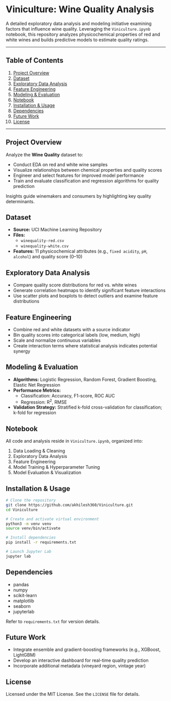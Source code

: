 # Viniculture: Wine Quality Analysis

A detailed exploratory data analysis and modeling initiative examining factors that influence wine quality. Leveraging the `Viniculture.ipynb` notebook, this repository analyzes physicochemical properties of red and white wines and builds predictive models to estimate quality ratings.

---

## Table of Contents
1. [Project Overview](#project-overview)
2. [Dataset](#dataset)
3. [Exploratory Data Analysis](#exploratory-data-analysis)
4. [Feature Engineering](#feature-engineering)
5. [Modeling & Evaluation](#modeling--evaluation)
6. [Notebook](#notebook)
7. [Installation & Usage](#installation--usage)
8. [Dependencies](#dependencies)
9. [Future Work](#future-work)
10. [License](#license)

---

## Project Overview
Analyze the **Wine Quality** dataset to:
- Conduct EDA on red and white wine samples
- Visualize relationships between chemical properties and quality scores
- Engineer and select features for improved model performance
- Train and evaluate classification and regression algorithms for quality prediction

Insights guide winemakers and consumers by highlighting key quality determinants.

## Dataset
- **Source:** UCI Machine Learning Repository
- **Files:**
  - `winequality-red.csv`
  - `winequality-white.csv`
- **Features:** 11 physicochemical attributes (e.g., `fixed acidity`, `pH`, `alcohol`) and quality score (0–10)

## Exploratory Data Analysis
- Compare quality score distributions for red vs. white wines
- Generate correlation heatmaps to identify significant feature interactions
- Use scatter plots and boxplots to detect outliers and examine feature distributions

## Feature Engineering
- Combine red and white datasets with a source indicator
- Bin quality scores into categorical labels (low, medium, high)
- Scale and normalize continuous variables
- Create interaction terms where statistical analysis indicates potential synergy

## Modeling & Evaluation
- **Algorithms:** Logistic Regression, Random Forest, Gradient Boosting, Elastic Net Regression
- **Performance Metrics:**
  - Classification: Accuracy, F1-score, ROC AUC
  - Regression: R<sup>2</sup>, RMSE
- **Validation Strategy:** Stratified k-fold cross-validation for classification; k-fold for regression

## Notebook
All code and analysis reside in `Viniculture.ipynb`, organized into:
1. Data Loading & Cleaning
2. Exploratory Data Analysis
3. Feature Engineering
4. Model Training & Hyperparameter Tuning
5. Model Evaluation & Visualization

## Installation & Usage
```bash
# Clone the repository
git clone https://github.com/akhilesh360/Viniculture.git
cd Viniculture

# Create and activate virtual environment
python3 -m venv venv
source venv/bin/activate

# Install dependencies
pip install -r requirements.txt

# Launch Jupyter Lab
jupyter lab
````

## Dependencies

* pandas
* numpy
* scikit-learn
* matplotlib
* seaborn
* jupyterlab

Refer to `requirements.txt` for version details.

## Future Work

* Integrate ensemble and gradient-boosting frameworks (e.g., XGBoost, LightGBM)
* Develop an interactive dashboard for real-time quality prediction
* Incorporate additional metadata (vineyard region, vintage year)

## License

Licensed under the MIT License. See the `LICENSE` file for details.

```
```
